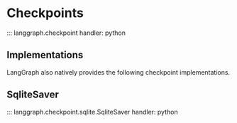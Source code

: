 # Checkpoints

::: langgraph.checkpoint
    handler: python


## Implementations

LangGraph also natively provides the following checkpoint implementations.


## SqliteSaver

::: langgraph.checkpoint.sqlite.SqliteSaver
    handler: python